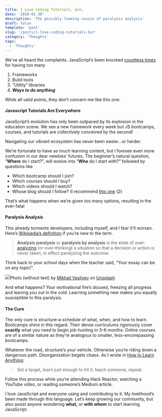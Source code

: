 ```yaml
---
title: I Love Coding Tutorials, but…
date: '2018-01-30'
description: 'The possibly looming cousin of paralysis analysis'
draft: false
template: 'post'
slug: '/posts/i-love-coding-tutorials-but'
category: 'Thoughts'
tags:
  - 'Thoughts'
---
```


We’ve all heard the complaints. JavaScript’s been knocked [countless times](https://www.google.com/search?q=too%20many%20javascript%20frameworks) for having too many

1.  Frameworks
2.  Build tools
3.  “Utility” libraries
4.  **_Ways to do anything_**

While all valid points, they don’t concern me like this one:

#### Javascript Tutorials Are Everywhere

JavaScript’s evolution has only been outpaced by its explosion in the education scene. We see a new framework every week but JS bootcamps, courses, and tutorials are collectively conceived by the second!

Navigating our vibrant ecosystem has never been easier…or harder.

We’re fortunate to have so much learning content, but I foresee even more confusion in our dear newbies’ futures. The beginner’s natural question, “**Where** do I start?”, will evolve into “**Who** do I start with?” followed by questions like

- Which bootcamp should I join?
- Which courses should I buy?
- Which videos should I watch?
- Whose blog should I follow? (I recommend [this one](https://yazeedb.com) 😉)

That’s what happens when we’re given too many options, resulting in the ever-fatal

#### Paralysis Analysis

This already torments developers, including myself, and I fear it’ll worsen. Here’s [Wikipedia’s definition](https://en.wikipedia.org/wiki/Analysis_paralysis) if you’re new to the term.

> **Analysis paralysis** or **paralysis by analysis** is the state of over-[analyzing](https://en.wikipedia.org/wiki/Analyzing 'Analyzing') (or over-thinking) a situation so that a decision or action is never taken, in effect paralyzing the outcome.

Think back to your school days when the teacher said, “Your essay can be on any topic!”.

![](https://cdn-images-1.medium.com/max/1600/1*Rw4yf5vgm7qBB5GJnfhn7w.jpeg)Photo (without text) by [Mikhail Vasilyev](https://unsplash.com/photos/NodtnCsLdTE?utm_source=unsplash&utm_medium=referral&utm_content=creditCopyText) on [Unsplash](https://unsplash.com/search/photos/scared?utm_source=unsplash&utm_medium=referral&utm_content=creditCopyText)

And what happens? Your motivational fire’s doused, freezing all progress and leaving you out in the cold. Learning something new makes you equally susceptible to this paralysis.

#### The Cure

The only cure is structure–a schedule of what, when, and how to learn. Bootcamps shine in this regard. Their dense curriculums rigorously cover **exactly** what you need to begin job-hunting in 3–6 months. Online courses are of a similar nature as they’re analogous to smaller, less-encompassing bootcamps.

Whatever the road, structure’s your vehicle. Otherwise you‘re riding down a dangerous path. Disorganization begets chaos. As I wrote in [How to Learn Anything](https://medium.com/@yazeedb/how-to-learn-anything-1f1324e5ef81):

> Set a target, learn just enough to hit it, teach someone, repeat.

Follow this process while you’re attending Hack Reactor, watching a YouTube video, or reading someone’s Medium article.

I love JavaScript and everyone using and contributing to it. My livelihood’s been made through this language. Let’s keep growing our community, but also assist anyone wondering **what,** or **with whom** to start learning JavaScript.
